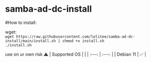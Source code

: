 # samba-ad-dc-install

#How to install:

wget:  
`wget https://raw.githubusercontent.com/lolitee/samba-ad-dc-install/main/install.sh | chmod +x install.sh`  
`./install.sh`  

use on ur own risk ⚠️
| Supported OS     |  |
| :---:      | :---:       |
| Debian 11 | ✅ |

